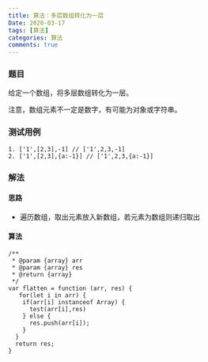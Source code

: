 ```yaml
---
title: 算法：多层数组转化为一层
Date: 2020-03-17
tags: [算法]
categories: 算法
comments: true
---
```


### 题目
给定一个数组，将多层数组转化为一层。

注意，数组元素不一定是数字，有可能为对象或字符串。

### 测试用例

```
1. ['1',[2,3],-1] // ['1',2,3,-1]
2. ['1',[2,3],{a:-1}] // ['1',2,3,{a:-1}]
```

### 解法
#### 思路
- 遍历数组，取出元素放入新数组，若元素为数组则递归取出

#### 算法

```
/**
 * @param {array} arr
 * @param {array} res
 * @return {array}
 */
var flatten = function (arr, res) {
   for(let i in arr) {
    if(arr[i] instanceof Array) {
      test(arr[i],res)
    } else {
      res.push(arr[i]);
    }
  }
  return res;
}
```
